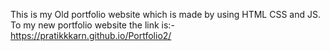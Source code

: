 This is my Old portfolio website which is made by using HTML CSS and JS. To my new portfolio website the link is:- https://pratikkkarn.github.io/Portfolio2/
